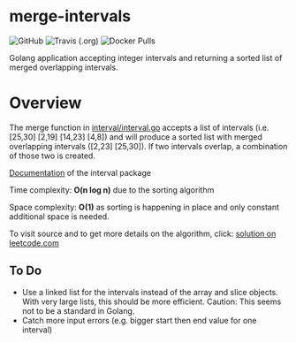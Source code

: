 # merge-intervals
![GitHub](https://img.shields.io/github/license/Schneereich/merge-intervals)
![Travis (.org)](https://img.shields.io/travis/Schneereich/merge-intervals)
![Docker Pulls](https://img.shields.io/docker/pulls/schneereich/merge-intervals)

Golang application accepting integer intervals and returning a sorted list of merged overlapping intervals.

# Overview
The merge function in [interval/interval.go](interval/interval.go) accepts a list of intervals
(i.e. [25,30] [2,19] [14,23] [4,8]) and will produce a sorted list with merged overlapping intervals ([2,23] [25,30]).
If two intervals overlap, a combination of those two is created. 

[Documentation](https://godoc.org/github.com/Schneereich/merge-intervals/interval) of the interval package

Time complexity:
**O(n log n)** due to the sorting algorithm

Space complexity:
**O(1)** as sorting is happening in place and only constant additional space is needed.

To visit source and to get more details on the algorithm, click:
[solution on leetcode.com](https://leetcode.com/problems/merge-intervals/solution/)

## To Do
* Use a linked list for the intervals instead of the array and slice objects.
With very large lists, this should be more efficient. Caution: This seems not to be a standard in Golang.
* Catch more input errors (e.g. bigger start then end value for one interval) 


